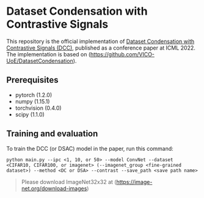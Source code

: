 # Dataset Condensation with Contrastive Signals

This repository is the official implementation of [Dataset Condensation with Contrastive Signals (DCC)](https://arxiv.org/abs/2202.02916), published as a conference paper at ICML 2022.
The implementation is based on (https://github.com/VICO-UoE/DatasetCondensation).

## Prerequisites

* pytorch (1.2.0)
* numpy (1.15.1)
* torchvision (0.4.0)
* scipy (1.1.0)

## Training and evaluation

To train the DCC (or DSAC) model in the paper, run this command:

```train and eval
python main.py --ipc <1, 10, or 50> --model ConvNet --dataset <CIFAR10, CIFAR100, or imagenet> (--imagenet_group <fine-grained dataset>) --method <DC or DSA> --contrast --save_path <save path name>
```

> Please download ImageNet32x32 at (https://image-net.org/download-images)
